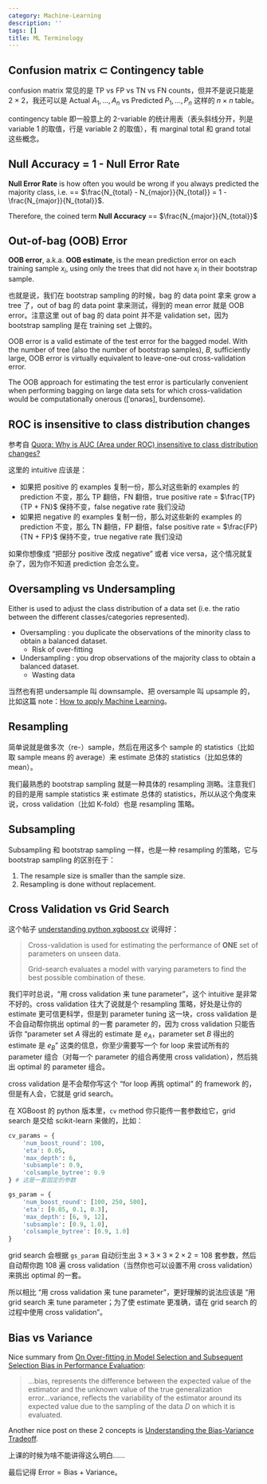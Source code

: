 ```yaml
---
category: Machine-Learning
description: ''
tags: []
title: ML Terminology
---
```


## Confusion matrix $\subset$ Contingency table

confusion matrix 常见的是 TP vs FP vs TN vs FN counts，但并不是说只能是 2 $\times$ 2，我还可以是 Actual $A_1,\dots,A_n$ vs Predicted $P_1,\dots,P_n$ 这样的 $n \times n$ table。

contingency table 即一般意上的 2-variable 的统计用表（表头斜线分开，列是 variable 1 的取值，行是 variable 2 的取值），有 marginal total 和 grand total 这些概念。

## Null Accuracy = 1 - Null Error Rate

**Null Error Rate** is how often you would be wrong if you always predicted the majority class, i.e. == $\frac{N_{total} - N_{major}}{N_{total}} = 1 - \frac{N_{major}}{N_{total}}$.

Therefore, the coined term **Null Accuracy** == $\frac{N_{major}}{N_{total}}$

## Out-of-bag (OOB) Error

**OOB error**, a.k.a. **OOB estimate**, is the mean prediction error on each training sample $x_i$, using only the trees that did not have $x_i$ in their bootstrap sample.

也就是说，我们在 bootstrap sampling 的时候，bag 的 data point 拿来 grow a tree 了，out of bag 的 data point 拿来测试，得到的 mean error 就是 OOB error。注意这里 out of bag 的 data point 并不是 validation set，因为 bootstrap sampling 是在 training set 上做的。

OOB error is a valid estimate of the test error for the bagged model. With the number of tree (also the number of bootstrap samples), $B$, sufficiently large, OOB error is virtually equivalent to leave-one-out cross-validation error.

The OOB approach for estimating the test error is particularly convenient when performing bagging on large data sets for which cross-validation would be computationally onerous ([ˈɒnərəs], burdensome).

## ROC is insensitive to class distribution changes

参考自 [Quora: Why is AUC (Area under ROC) insensitive to class distribution changes?](https://www.quora.com/Why-is-AUC-Area-under-ROC-insensitive-to-class-distribution-changes)

这里的 intuitive 应该是：

- 如果把 positive 的 examples 复制一份，那么对这些新的 examples 的 prediction 不变，那么 TP 翻倍，FN 翻倍，true positive rate = $\frac{TP}{TP + FN}$ 保持不变，false negative rate 我们没动
- 如果把 negative 的 examples 复制一份，那么对这些新的 examples 的 prediction 不变，那么 TN 翻倍，FP 翻倍，false positive rate = $\frac{FP}{TN + FP}$ 保持不变，true negative rate 我们没动

如果你想像成 “把部分 positive 改成 negative” 或者 vice versa，这个情况就复杂了，因为你不知道 prediction 会怎么变。

## Oversampling vs Undersampling

Either is used to adjust the class distribution of a data set (i.e. the ratio between the different classes/categories represented).

- Oversampling : you duplicate the observations of the minority class to obtain a balanced dataset.
    - Risk of over-fitting
- Undersampling : you drop observations of the majority class to obtain a balanced dataset.
    - Wasting data

当然也有把 undersample 叫 downsample、把 oversample 叫 upsample 的，比如这篇 note：[How to apply Machine Learning](http://www.cs.cmu.edu/~16831-f14/notes/F11/16831_lecture23_ss1.pdf)。

## Resampling

简单说就是做多次（re-）sample，然后在用这多个 sample 的 statistics（比如取 sample means 的 average）来 estimate 总体的 statistics（比如总体的 mean）。

我们最熟悉的 bootstrap sampling 就是一种具体的 resampling 测略。注意我们的目的是用 sample statistics 来 estimate 总体的 statistics，所以从这个角度来说，cross validation（比如 K-fold）也是 resampling 策略。

## Subsampling

Subsampling 和 bootstrap sampling 一样，也是一种 resampling 的策略，它与 bootstrap sampling 的区别在于：

1. The resample size is smaller than the sample size.
1. Resampling is done without replacement.

## Cross Validation vs Grid Search

这个帖子 [understanding python xgboost cv](http://stackoverflow.com/a/34483222) 说得好：

> Cross-validation is used for estimating the performance of **ONE** set of parameters on unseen data.  
> <!-- -->  
> Grid-search evaluates a model with varying parameters to find the best possible combination of these.  

我们平时总说，“用 cross validation 来 tune parameter”，这个 intuitive 是非常不好的。cross validation 往大了说就是个 resampling 策略，好处是让你的 estimate 更可信更科学，但是到 parameter tuning 这一块，cross validation 是不会自动帮你挑出 optimal 的一套 parameter 的，因为 cross validation 只能告诉你 “parameter set $A$ 得出的 estimate 是 $e_A$，parameter set $B$ 得出的 estimate 是 $e_B$” 这类的信息，你至少需要写一个 for loop 来尝试所有的 parameter 组合（对每一个 parameter 的组合再使用 cross validation），然后挑出 optimal 的 parameter 组合。

cross validation 是不会帮你写这个 “for loop 再挑 optimal” 的 framework 的，但是有人会，它就是 grid search。

在 XGBoost 的 python 版本里，`cv` method 你只能传一套参数给它，grid search 是交给 scikit-learn 来做的，比如：

```python
cv_params = {
    'num_boost_round': 100,
    'eta': 0.05,
    'max_depth': 6,
    'subsample': 0.9,
    'colsample_bytree': 0.9
} # 这是一套固定的参数

gs_param = {
    'num_boost_round': [100, 250, 500],
    'eta': [0.05, 0.1, 0.3],
    'max_depth': [6, 9, 12],
    'subsample': [0.9, 1.0],
    'colsample_bytree': [0.9, 1.0]
}
```

grid search 会根据 `gs_param` 自动衍生出 $3 \times 3 \times 3 \times 2 \times 2 = 108$ 套参数，然后自动帮你跑 108 遍 cross validation（当然你也可以设置不用 cross validation）来挑出 optimal 的一套。

所以相比 “用 cross validation 来 tune parameter”，更好理解的说法应该是 “用 grid search 来 tune parameter；为了使 estimate 更准确，请在 grid search 的过程中使用 cross validation”。
 
## Bias vs Variance

Nice summary from [On Over-fitting in Model Selection and Subsequent Selection Bias in Performance Evaluation](http://dl.acm.org/citation.cfm?id=1756006.1859921):

>  ...bias, represents the difference between the expected value of the estimator and the unknown value of the true generalization error...variance, reflects the variability of the estimator around its expected value due to the sampling of the data $D$ on which it is evaluated. 

Another nice post on these 2 concepts is [Understanding the Bias-Variance Tradeoff](http://scott.fortmann-roe.com/docs/BiasVariance.html).

上课的时候为啥不能讲得这么明白……

最后记得 $\text{Error} = \text{Bias} + \text{Variance}$。
